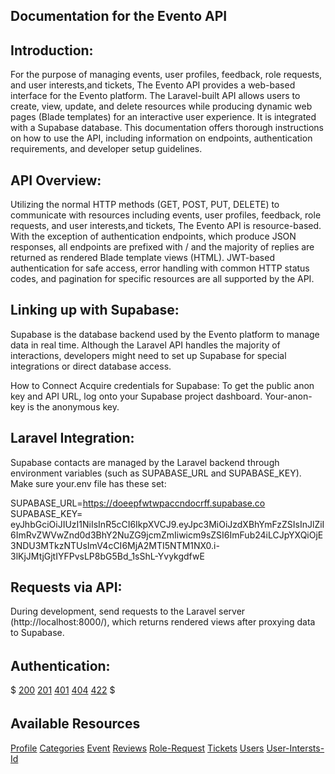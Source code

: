 ## Documentation for the Evento API

## Introduction:

For the purpose of managing events, user profiles, feedback, role requests, and user interests,and tickets, The Evento API provides a web-based interface for the Evento platform. The Laravel-built API allows users to create, view, update, and delete resources while producing dynamic web pages (Blade templates) for an interactive user experience. It is integrated with a Supabase database. This documentation offers thorough instructions on how to use the API, including information on endpoints, authentication requirements, and developer setup guidelines.


## API Overview:

Utilizing the normal HTTP methods (GET, POST, PUT, DELETE) to communicate with resources including events, user profiles, feedback, role requests, and user interests,and tickets, The Evento API is resource-based. With the exception of authentication endpoints, which produce JSON responses, all endpoints are prefixed with / and the majority of replies are returned as rendered Blade template views (HTML). JWT-based authentication for safe access, error handling with common HTTP status codes, and pagination for specific resources are all supported by the API.


## Linking up with Supabase:

Supabase is the database backend used by the Evento platform to manage data in real time. Although the Laravel API handles the majority of interactions, developers might need to set up Supabase for special integrations or direct database access.


How to Connect
Acquire credentials for Supabase:
To get the public anon key and API URL, log onto your Supabase project dashboard.
Your-anon-key is the anonymous key.

## Laravel Integration:

Supabase contacts are managed by the Laravel backend through environment variables (such as SUPABASE_URL and SUPABASE_KEY). Make sure your.env file has these set:

SUPABASE_URL=https://doeepfwtwpaccndocrff.supabase.co
SUPABASE_KEY= eyJhbGciOiJIUzI1NiIsInR5cCI6IkpXVCJ9.eyJpc3MiOiJzdXBhYmFzZSIsInJlZiI6ImRvZWVwZnd0d3BhY2NuZG9jcmZmIiwicm9sZSI6ImFub24iLCJpYXQiOjE3NDU3MTkzNTUsImV4cCI6MjA2MTI5NTM1NX0.i-3lKjJMtjGjtIYFPvsLP8bG5Bd_1sShL-YvykgdfwE


## Requests via API:

During development, send requests to the Laravel server (http://localhost:8000/), which returns rendered views after proxying data to Supabase.

######


## Authentication:
$
[200](images/200.png)
[201](images/201.png)
[401](images/401.png)
[404](images/404.png)
[422](images/422.png)
$
######

## Available Resources

[Profile](profile.md)
[Categories](categories.md)
[Event](event.md)
[Reviews](reviews.md)
[Role-Request](role_request.md)
[Tickets](tickets.md)
[Users](users.md)
[User-Intersts-Id](user_intersts_id.md)
